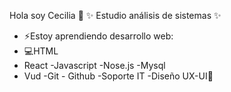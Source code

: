 Hola soy Cecilia 👋
✨ Estudio análisis de sistemas ✨
- ⚡Estoy aprendiendo desarrollo web:
- 💻HTML 
- React 
-Javascript
-Nose.js 
-Mysql
- Vud
-Git - Github
-Soporte IT
-Diseño UX-UI🌈


